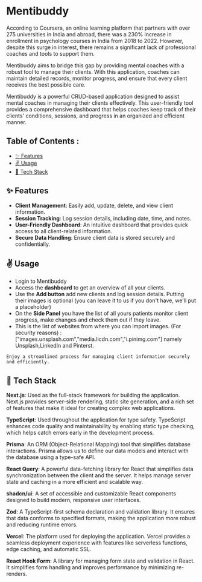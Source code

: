 # Mentibuddy
According to Coursera, an online learning platform that partners with over 275 universities in India and abroad, there was a 230% increase in enrollment in psychology courses in India from 2018 to 2022. However, despite this surge in interest, there remains a significant lack of professional coaches and tools to support them.

Mentibuddy aims to bridge this gap by providing mental coaches with a robust tool to manage their clients. With this application, coaches can maintain detailed records, monitor progress, and ensure that every client receives the best possible care.

Mentibuddy is a powerful CRUD-based application designed to assist mental coaches in managing their clients effectively. This user-friendly tool provides a comprehensive dashboard that helps coaches keep track of their clients' conditions, sessions, and progress in an organized and efficient manner.



## Table of Contents :

- [:sparkles: Features](#sparkles-features)
- [:v: Usage](#v-usage)
- [:hammer: Tech Stack](#hammer-tech-stack)


## :sparkles: Features 
- **Client Management**: Easily add, update, delete, and view client information.
- **Session Tracking**: Log session details, including date, time, and notes.
- **User-Friendly Dashboard**: An intuitive dashboard that provides quick access to all client-related information.
- **Secure Data Handling**: Ensure client data is stored securely and confidentially.


## :v: Usage
- Login to Mentibuddy
- Access the **dashboard** to get an overview of all your clients.
- Use the **Add button** add new clients and log session details. Putting their images is optional (you can leave it to us if you don't have, we'll put a placeholder) 
- On the **Side Panel** you have the list of all yours patients monitor client progress, make changes and check them out if they leave.
- This is the list of websites from where you can import images. (For security reasons) : ["images.unsplash.com","media.licdn.com","i.pinimg.com"] namely Unsplash,LinkedIn and Pinterst. 
   
```Enjoy a streamlined process for managing client information securely and efficiently.```

## :hammer: Tech Stack
**Next.js**: Used as the full-stack framework for building the application. Next.js provides server-side rendering, static site generation, and a rich set of features that make it ideal for creating complex web applications.

**TypeScript**: Used throughout the application for type safety. TypeScript enhances code quality and maintainability by enabling static type checking, which helps catch errors early in the development process.

**Prisma**: An ORM (Object-Relational Mapping) tool that simplifies database interactions. Prisma allows us to define our data models and interact with the database using a type-safe API.

**React Query**: A powerful data-fetching library for React that simplifies data synchronization between the client and the server. It helps manage server state and caching in a more efficient and scalable way.

**shadcn/ui**: A set of accessible and customizable React components designed to build modern, responsive user interfaces.

**Zod**: A TypeScript-first schema declaration and validation library. It ensures that data conforms to specified formats, making the application more robust and reducing runtime errors.

**Vercel**: The platform used for deploying the application. Vercel provides a seamless deployment experience with features like serverless functions, edge caching, and automatic SSL.

**React Hook Form**: A library for managing form state and validation in React. It simplifies form handling and improves performance by minimizing re-renders.

